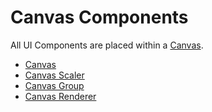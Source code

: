 # Canvas Components

All UI Components are placed within a [Canvas](UICanvas).

* [Canvas](class-Canvas)
* [Canvas Scaler](script-CanvasScaler)
* [Canvas Group](class-CanvasGroup)
* [Canvas Renderer](class-CanvasRenderer)

